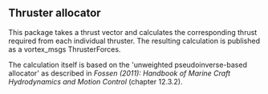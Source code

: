 ## Thruster allocator
This package takes a thrust vector and calculates the corresponding thrust required from each individual thruster.
The resulting calculation is published as a vortex_msgs ThrusterForces.

The calculation itself is based on the 'unweighted pseudoinverse-based allocator' as described in _Fossen (2011): Handbook
of Marine Craft Hydrodynamics and Motion Control_ (chapter 12.3.2).

